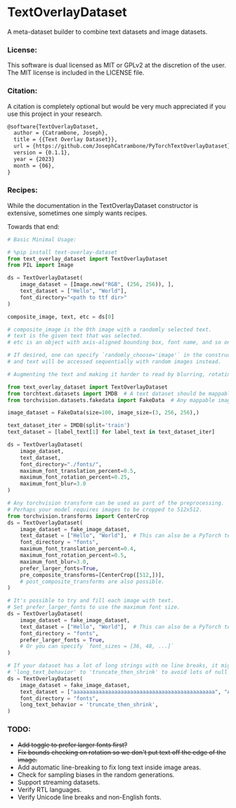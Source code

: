 TextOverlayDataset
===

A meta-dataset builder to combine text datasets and image datasets.

### License:

This software is dual licensed as MIT or GPLv2 at the discretion of the user.  The MIT license is included in the LICENSE file.

### Citation:

A citation is completely optional but would be very much appreciated if you use this project in your research.

```latex
@software{TextOverlayDataset,
  author = {Catrambone, Joseph},
  title = {{Text Overlay Dataset}},
  url = {https://github.com/JosephCatrambone/PyTorchTextOverlayDataset},
  version = {0.1.1},
  year = {2023}
  month = {06},
}
```

### Recipes:

While the documentation in the TextOverlayDataset constructor is extensive, sometimes one simply wants recipes.

Towards that end:

```python
# Basic Minimal Usage:

# %pip install text-overlay-dataset
from text_overlay_dataset import TextOverlayDataset
from PIL import Image

ds = TextOverlayDataset(
    image_dataset = [Image.new("RGB", (256, 256)), ], 
    text_dataset = ["Hello", "World"], 
    font_directory="<path to ttf dir>"
)

composite_image, text, etc = ds[0]

# composite_image is the 0th image with a randomly selected text.
# text is the given text that was selected.
# etc is an object with axis-aligned bounding box, font name, and so on.

# If desired, one can specify `randomly_choose='image'` in the constructor
# and text will be accessed sequentially with random images instead.
```

```python
# Augmenting the text and making it harder to read by blurring, rotating, etc.

from text_overlay_dataset import TextOverlayDataset
from torchtext.datasets import IMDB  # A text dataset should be mappable.
from torchvision.datasets.fakedata import FakeData  # Any mappable image dataset is fine, or just a list of Images.

image_dataset = FakeData(size=100, image_size=(3, 256, 256),)

text_dataset_iter = IMDB(split='train')
text_dataset = [label_text[1] for label_text in text_dataset_iter] 

ds = TextOverlayDataset(
    image_dataset,
    text_dataset,
    font_directory="./fonts/",
    maximum_font_translation_percent=0.5,
    maximum_font_rotation_percent=0.25,
    maximum_font_blur=3.0
)
```

```python
# Any torchvision transform can be used as part of the preprocessing.
# Perhaps your model requires images to be cropped to 512x512.
from torchvision.transforms import CenterCrop
ds = TextOverlayDataset(
    image_dataset = fake_image_dataset,
    text_dataset = ["Hello", "World"],  # This can also be a PyTorch text dataset.
    font_directory = "fonts",
    maximum_font_translation_percent=0.4,
    maximum_font_rotation_percent=0.5,
    maximum_font_blur=3.0,
    prefer_larger_fonts=True,
    pre_composite_transforms=[CenterCrop([512,])],
    # post_composite_transforms are also possible.
)
```

```python
# It's possible to try and fill each image with text.
# Set prefer_larger_fonts to use the maximum font size.
ds = TextOverlayDataset(
    image_dataset = fake_image_dataset,
    text_dataset = ["Hello", "World"],  # This can also be a PyTorch text dataset.
    font_directory = "fonts",
    prefer_larger_fonts = True,
    # Or you can specify `font_sizes = [36, 48, ...]`
)
```

```python
# If your dataset has a lot of long strings with no line breaks, it might be worth considering setting 
# 'long_text_behavior' to 'truncate_then_shrink' to avoid lots of null texts. 
ds = TextOverlayDataset(
    image_dataset = fake_image_dataset,
    text_dataset = ["aaaaaaaaaaaaaaaaaaaaaaaaaaaaaaaaaaaaaaaaaaaaa", "AAAAAAAAAAAAAAAAAAAAAAAAAAAAAAAAAAAA!!!!!!"],
    font_directory = "fonts",
    long_text_behavior = 'truncate_then_shrink',
)
```

### TODO:
- ~~Add toggle to prefer larger fonts first?~~
- ~~Fix bounds checking on rotation so we don't put text off the edge of the image.~~
- Add automatic line-breaking to fix long text inside image areas.
- Check for sampling biases in the random generations.
- Support streaming datasets.
- Verify RTL languages.
- Verify Unicode line breaks and non-English fonts.
